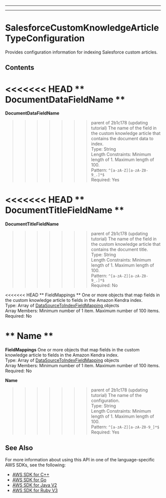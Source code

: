--------

--------

# SalesforceCustomKnowledgeArticleTypeConfiguration<a name="API_SalesforceCustomKnowledgeArticleTypeConfiguration"></a>

Provides configuration information for indexing Salesforce custom articles\.

## Contents<a name="API_SalesforceCustomKnowledgeArticleTypeConfiguration_Contents"></a>

<<<<<<< HEAD
 ** DocumentDataFieldName **   <a name="Kendra-Type-SalesforceCustomKnowledgeArticleTypeConfiguration-DocumentDataFieldName"></a>
=======
 **DocumentDataFieldName**   <a name="Kendra-Type-SalesforceCustomKnowledgeArticleTypeConfiguration-DocumentDataFieldName"></a>
>>>>>>> parent of 2b1c178 (updating tutorial)
The name of the field in the custom knowledge article that contains the document data to index\.  
Type: String  
Length Constraints: Minimum length of 1\. Maximum length of 100\.  
Pattern: `^[a-zA-Z][a-zA-Z0-9_.]*$`   
Required: Yes

<<<<<<< HEAD
 ** DocumentTitleFieldName **   <a name="Kendra-Type-SalesforceCustomKnowledgeArticleTypeConfiguration-DocumentTitleFieldName"></a>
=======
 **DocumentTitleFieldName**   <a name="Kendra-Type-SalesforceCustomKnowledgeArticleTypeConfiguration-DocumentTitleFieldName"></a>
>>>>>>> parent of 2b1c178 (updating tutorial)
The name of the field in the custom knowledge article that contains the document title\.  
Type: String  
Length Constraints: Minimum length of 1\. Maximum length of 100\.  
Pattern: `^[a-zA-Z][a-zA-Z0-9_.]*$`   
Required: No

<<<<<<< HEAD
 ** FieldMappings **   <a name="Kendra-Type-SalesforceCustomKnowledgeArticleTypeConfiguration-FieldMappings"></a>
One or more objects that map fields in the custom knowledge article to fields in the Amazon Kendra index\.  
Type: Array of [ DataSourceToIndexFieldMapping ](API_DataSourceToIndexFieldMapping.md) objects  
Array Members: Minimum number of 1 item\. Maximum number of 100 items\.  
Required: No

 ** Name **   <a name="Kendra-Type-SalesforceCustomKnowledgeArticleTypeConfiguration-Name"></a>
=======
 **FieldMappings**   <a name="Kendra-Type-SalesforceCustomKnowledgeArticleTypeConfiguration-FieldMappings"></a>
One or more objects that map fields in the custom knowledge article to fields in the Amazon Kendra index\.  
Type: Array of [DataSourceToIndexFieldMapping](API_DataSourceToIndexFieldMapping.md) objects  
Array Members: Minimum number of 1 item\. Maximum number of 100 items\.  
Required: No

 **Name**   <a name="Kendra-Type-SalesforceCustomKnowledgeArticleTypeConfiguration-Name"></a>
>>>>>>> parent of 2b1c178 (updating tutorial)
The name of the configuration\.  
Type: String  
Length Constraints: Minimum length of 1\. Maximum length of 100\.  
Pattern: `^[a-zA-Z][a-zA-Z0-9_]*$`   
Required: Yes

## See Also<a name="API_SalesforceCustomKnowledgeArticleTypeConfiguration_SeeAlso"></a>

For more information about using this API in one of the language\-specific AWS SDKs, see the following:
+  [ AWS SDK for C\+\+](https://docs.aws.amazon.com/goto/SdkForCpp/kendra-2019-02-03/SalesforceCustomKnowledgeArticleTypeConfiguration) 
+  [ AWS SDK for Go](https://docs.aws.amazon.com/goto/SdkForGoV1/kendra-2019-02-03/SalesforceCustomKnowledgeArticleTypeConfiguration) 
+  [ AWS SDK for Java V2](https://docs.aws.amazon.com/goto/SdkForJavaV2/kendra-2019-02-03/SalesforceCustomKnowledgeArticleTypeConfiguration) 
+  [ AWS SDK for Ruby V3](https://docs.aws.amazon.com/goto/SdkForRubyV3/kendra-2019-02-03/SalesforceCustomKnowledgeArticleTypeConfiguration) 
